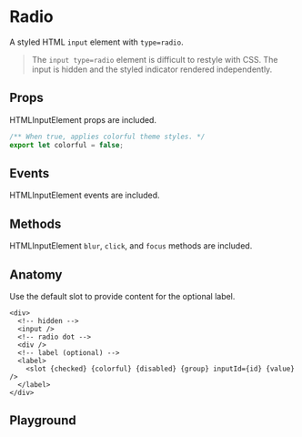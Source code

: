 <script>
    import Playground from './RadioPlayground.svelte';
</script>

# Radio

A styled HTML `input` element with `type=radio`.

> The `input type=radio` element is difficult to restyle with CSS. The input is hidden and the styled indicator rendered independently.

## Props

HTMLInputElement props are included.

```ts
/** When true, applies colorful theme styles. */
export let colorful = false;
```

## Events

HTMLInputElement events are included.

## Methods

HTMLInputElement `blur`, `click`, and `focus` methods are included.

## Anatomy

Use the default slot to provide content for the optional label.

```svelte
<div>
  <!-- hidden -->
  <input />
  <!-- radio dot -->
  <div />
  <!-- label (optional) -->
  <label>
    <slot {checked} {colorful} {disabled} {group} inputId={id} {value} />
  </label>
</div>
```

## Playground

<Playground />
